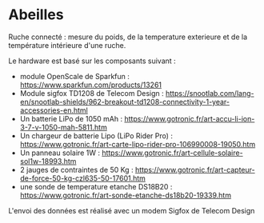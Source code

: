 # Abeilles
Ruche connecté : mesure du poids, de la temperature exterieure et de la température intérieure d'une ruche.

Le hardware est basé sur les composants suivant :
 - module OpenScale de Sparkfun : https://www.sparkfun.com/products/13261
 - Module sigfox TD1208 de Telecom Design : https://snootlab.com/lang-en/snootlab-shields/962-breakout-td1208-connectivity-1-year-accessories-en.html
 - Un batterie LiPo de 1050 mAh : https://www.gotronic.fr/art-accu-li-ion-3-7-v-1050-mah-5811.htm
 - Un chargeur de batterie Lipo (LiPo Rider Pro) : https://www.gotronic.fr/art-carte-lipo-rider-pro-106990008-19050.htm
 - Un panneau solaire 1W : https://www.gotronic.fr/art-cellule-solaire-sol1w-18993.htm
 - 2 jauges de contraintes de 50 Kg : https://www.gotronic.fr/art-capteur-de-force-50-kg-czl635-50-17601.htm
 - une sonde de temperature etanche DS18B20 : https://www.gotronic.fr/art-sonde-etanche-ds18b20-19339.htm

L'envoi des données est réalisé avec un modem Sigfox de Telecom Design 
